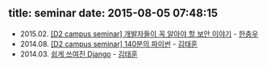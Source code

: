 title: seminar
date: 2015-08-05 07:48:15
---
- 2015\.02\. [[D2 campus seminar] 개발자들이 꼭 알아야 할 보안 이야기](http://www.slideshare.net/deview/d2-campus-seminar-45210063) - [한충우][1]
- 2014\.08\. [[D2 campus seminar] 140분의 파이썬](https://carpedm20.github.io/140min-python) - [김태훈][2]
- 2014\.03\. [쉽게 쓰여진 Django](http://www.slideshare.net/carpedm20/django-32473577) - [김태훈][2]

[1]: http://blog.tunz.kr/category/Profile
[2]: http://carpedm20.github.io/
[3]: https://kr.linkedin.com/pub/jaewon-kwak/93/a40/113
